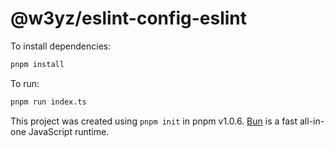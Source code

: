 # @w3yz/eslint-config-eslint

To install dependencies:

```bash
pnpm install
```

To run:

```bash
pnpm run index.ts
```

This project was created using `pnpm init` in pnpm v1.0.6. [Bun](https://bun.sh) is a fast all-in-one JavaScript runtime.
